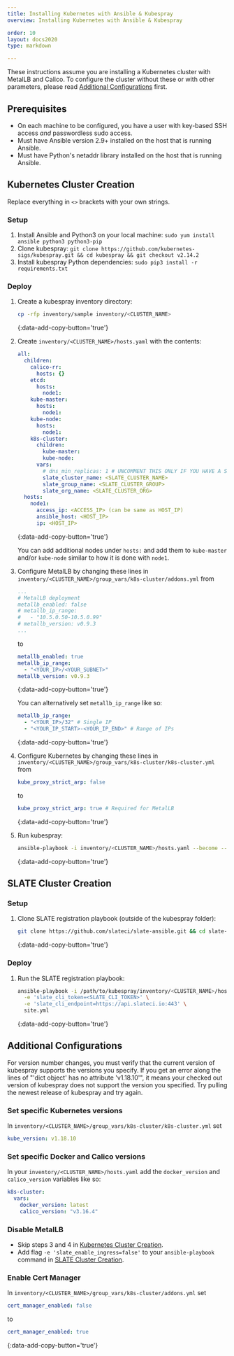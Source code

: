 ```yaml
---
title: Installing Kubernetes with Ansible & Kubespray
overview: Installing Kubernetes with Ansible & Kubespray

order: 10
layout: docs2020
type: markdown

---
```


These instructions assume you are installing a Kubernetes cluster with MetalLB and Calico.
To configure the cluster without these or with other parameters, please read [Additional Configurations](#additional-configurations) first.

## Prerequisites

- On each machine to be configured, you have a user with key-based SSH access *and* passwordless sudo access.
- Must have Ansible version 2.9+ installed on the host that is running Ansible.
- Must have Python's netaddr library installed on the host that is running Ansible.

## Kubernetes Cluster Creation
Replace everything in `<>` brackets with your own strings.

### Setup

1. Install Ansible and Python3 on your local machine:
`sudo yum install ansible python3 python3-pip`
2. Clone kubespray:
`git clone https://github.com/kubernetes-sigs/kubespray.git && cd kubespray && git checkout v2.14.2`
3. Install kubespray Python dependencies:
`sudo pip3 install -r requirements.txt`

### Deploy

1. Create a kubespray inventory directory:
    ```bash
    cp -rfp inventory/sample inventory/<CLUSTER_NAME>
    ```
    {:data-add-copy-button='true'}
2. Create `inventory/<CLUSTER_NAME>/hosts.yaml` with the contents:

    ```yaml
    all:
      children:
        calico-rr:
          hosts: {}
        etcd:
          hosts:
            node1:
        kube-master:
          hosts:
            node1:
        kube-node:
          hosts:
            node1:
        k8s-cluster:
          children:
            kube-master:
            kube-node:
          vars:
            # dns_min_replicas: 1 # UNCOMMENT THIS ONLY IF YOU HAVE A SINGLE NODE CLUSTER
            slate_cluster_name: <SLATE_CLUSTER_NAME>
            slate_group_name: <SLATE_CLUSTER_GROUP>
            slate_org_name: <SLATE_CLUSTER_ORG>
      hosts:
        node1:
          access_ip: <ACCESS_IP> (can be same as HOST_IP)
          ansible_host: <HOST_IP>
          ip: <HOST_IP>
    ```
    {:data-add-copy-button='true'}

    You can add additional nodes under `hosts:` and add them to `kube-master` and/or `kube-node` similar to how it is done with `node1`.

3. Configure MetalLB by changing these lines in `inventory/<CLUSTER_NAME>/group_vars/k8s-cluster/addons.yml` from

    ```yaml
    ...
    # MetalLB deployment
    metallb_enabled: false
    # metallb_ip_range:
    #   - "10.5.0.50-10.5.0.99"
    # metallb_version: v0.9.3
    ...
    ```

    to

    ```yaml
    metallb_enabled: true
    metallb_ip_range:
      - "<YOUR_IP>/<YOUR_SUBNET>"
    metallb_version: v0.9.3
    ```
    {:data-add-copy-button='true'}

    You can alternatively set `metallb_ip_range` like so:

    ```yaml
    metallb_ip_range:
      - "<YOUR_IP>/32" # Single IP
      - "<YOUR_IP_START>-<YOUR_IP_END>" # Range of IPs
    ```
    {:data-add-copy-button='true'}

4. Configure Kubernetes by changing these lines in `inventory/<CLUSTER_NAME>/group_vars/k8s-cluster/k8s-cluster.yml` from

    ```yaml
    kube_proxy_strict_arp: false
    ```

    to

    ```yaml
    kube_proxy_strict_arp: true # Required for MetalLB
    ```
    {:data-add-copy-button='true'}

5. Run kubespray:
    ```bash
    ansible-playbook -i inventory/<CLUSTER_NAME>/hosts.yaml --become --become-user=root -u <SSH_USER> cluster.yml
    ```
    {:data-add-copy-button='true'}

## SLATE Cluster Creation

### Setup

1. Clone SLATE registration playbook (outside of the kubespray folder):
    ```bash
    git clone https://github.com/slateci/slate-ansible.git && cd slate-ansible
    ```
    {:data-add-copy-button='true'}

### Deploy

1. Run the SLATE registration playbook:

    ```bash
    ansible-playbook -i /path/to/kubespray/inventory/<CLUSTER_NAME>/hosts.yaml -u <SSH_USER> --become --become-user=root \
      -e 'slate_cli_token=<SLATE_CLI_TOKEN>' \
      -e 'slate_cli_endpoint=https://api.slateci.io:443' \
      site.yml
    ```
    {:data-add-copy-button='true'}

## Additional Configurations

For version number changes, you must verify that the current version of kubespray supports the versions you specify.
If you get an error along the lines of "'dict object' has no attribute 'v1.18.10'", it means your checked out version of kubespray does not support the version you specified.
Try pulling the newest release of kubespray and try again.

### Set specific Kubernetes versions
In `inventory/<CLUSTER_NAME>/group_vars/k8s-cluster/k8s-cluster.yml` set
```yaml
kube_version: v1.18.10
```

### Set specific Docker and Calico versions
In your `inventory/<CLUSTER_NAME>/hosts.yaml` add the `docker_version` and `calico_version` variables like so:
```yaml
k8s-cluster:
  vars:
    docker_version: latest
    calico_version: "v3.16.4"
```

### Disable MetalLB
- Skip steps 3 and 4 in [Kubernetes Cluster Creation](#kubernetes-cluster-creation).
- Add flag `-e 'slate_enable_ingress=false'` to your `ansible-playbook` command in [SLATE Cluster Creation](#slate-cluster-creation).

### Enable Cert Manager
In `inventory/<CLUSTER_NAME>/group_vars/k8s-cluster/addons.yml` set
```yaml
cert_manager_enabled: false
```

to

```yaml
cert_manager_enabled: true
```
{:data-add-copy-button='true'}
